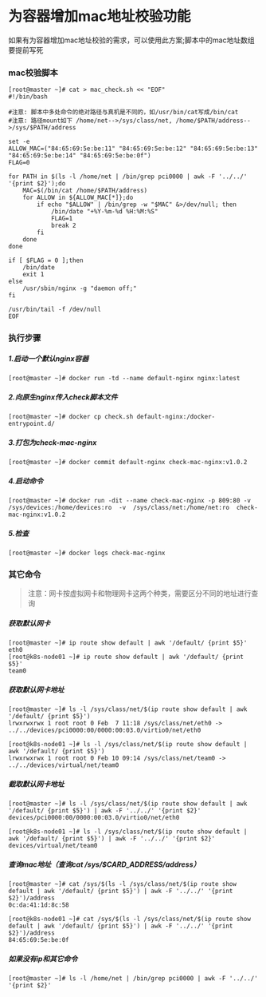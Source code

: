 # 为容器增加mac地址校验功能

如果有为容器增加mac地址校验的需求，可以使用此方案;脚本中的mac地址数组要提前写死

### mac校验脚本

```
[root@master ~]# cat > mac_check.sh << "EOF"
#!/bin/bash

#注意: 脚本中多处命令的绝对路径与真机是不同的，如/usr/bin/cat写成/bin/cat
#注意: 路径mount如下 /home/net-->/sys/class/net, /home/$PATH/address-->/sys/$PATH/address

set -e
ALLOW_MAC=("84:65:69:5e:be:11" "84:65:69:5e:be:12" "84:65:69:5e:be:13" "84:65:69:5e:be:14" "84:65:69:5e:be:0f")
FLAG=0

for PATH in $(ls -l /home/net | /bin/grep pci0000 | awk -F '../../' '{print $2}');do
    MAC=$(/bin/cat /home/$PATH/address)
    for ALLOW in ${ALLOW_MAC[*]};do
        if echo "$ALLOW" | /bin/grep -w "$MAC" &>/dev/null; then
            /bin/date "+%Y-%m-%d %H:%M:%S"
            FLAG=1
            break 2
        fi
    done
done

if [ $FLAG = 0 ];then
    /bin/date
    exit 1
else
    /usr/sbin/nginx -g "daemon off;"
fi

/usr/bin/tail -f /dev/null
EOF
```

### 执行步骤

##### 1.启动一个默认nginx容器

```
[root@master ~]# docker run -td --name default-nginx nginx:latest
```

##### 2.向原生nginx传入check脚本文件

```
[root@master ~]# docker cp check.sh default-nginx:/docker-entrypoint.d/
```

##### 3.打包为check-mac-nginx

```
[root@master ~]# docker commit default-nginx check-mac-nginx:v1.0.2
```

##### 4.启动命令

```
[root@master ~]# docker run -dit --name check-mac-nginx -p 809:80 -v /sys/devices:/home/devices:ro  -v  /sys/class/net:/home/net:ro  check-mac-nginx:v1.0.2
```

##### 5.检查

```
[root@master ~]# docker logs check-mac-nginx
```

### 其它命令

> 注意：网卡按虚拟网卡和物理网卡这两个种类，需要区分不同的地址进行查询

##### 获取默认网卡

```
[root@master ~]# ip route show default | awk '/default/ {print $5}'
eth0
[root@k8s-node01 ~]# ip route show default | awk '/default/ {print $5}'
team0
```

##### 获取默认网卡地址

```
[root@master ~]# ls -l /sys/class/net/$(ip route show default | awk '/default/ {print $5}')
lrwxrwxrwx 1 root root 0 Feb  7 11:18 /sys/class/net/eth0 -> ../../devices/pci0000:00/0000:00:03.0/virtio0/net/eth0
```

```
[root@k8s-node01 ~]# ls -l /sys/class/net/$(ip route show default | awk '/default/ {print $5}')
lrwxrwxrwx 1 root root 0 Feb 10 09:14 /sys/class/net/team0 -> ../../devices/virtual/net/team0
```

##### 截取默认网卡地址

```
[root@master ~]# ls -l /sys/class/net/$(ip route show default | awk '/default/ {print $5}') | awk -F '../../' '{print $2}'
devices/pci0000:00/0000:00:03.0/virtio0/net/eth0
```

```
[root@k8s-node01 ~]# ls -l /sys/class/net/$(ip route show default | awk '/default/ {print $5}') | awk -F '../../' '{print $2}'
devices/virtual/net/team0
```

##### 查询mac地址（查询cat /sys/$CARD_ADDRESS/address）

```
[root@master ~]# cat /sys/$(ls -l /sys/class/net/$(ip route show default | awk '/default/ {print $5}') | awk -F '../../' '{print $2}')/address
0c:da:41:1d:8c:58
```

```
[root@k8s-node01 ~]# cat /sys/$(ls -l /sys/class/net/$(ip route show default | awk '/default/ {print $5}') | awk -F '../../' '{print $2}')/address
84:65:69:5e:be:0f
```

##### 如果没有ip和其它命令

```
[root@master ~]# ls -l /home/net | /bin/grep pci0000 | awk -F '../../' '{print $2}'
```


